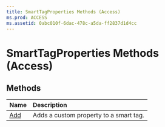 ```yaml
---
title: SmartTagProperties Methods (Access)
ms.prod: ACCESS
ms.assetid: 0abc010f-6dac-478c-a5da-ff2837d1d4cc
---
```



# SmartTagProperties Methods (Access)

## Methods



|**Name**|**Description**|
|:-----|:-----|
|[Add](smarttagproperties-add-method-access.md)|Adds a custom property to a smart tag.|


